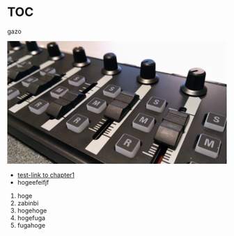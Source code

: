 # TOC
gazo

![gazo](images/test.jpg)

- [test-link to chapter1](chapter1/section1.md)
- hogeefeifjf

1. hoge
  1. zabinbi
  1. hogehoge
1. hogefuga
  1. fugahoge

